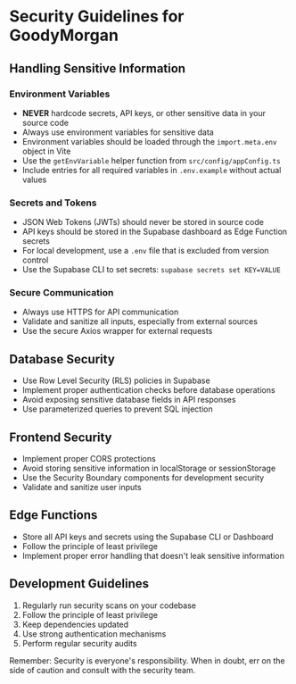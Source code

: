 
# Security Guidelines for GoodyMorgan

## Handling Sensitive Information

### Environment Variables

- **NEVER** hardcode secrets, API keys, or other sensitive data in your source code
- Always use environment variables for sensitive data
- Environment variables should be loaded through the `import.meta.env` object in Vite
- Use the `getEnvVariable` helper function from `src/config/appConfig.ts`
- Include entries for all required variables in `.env.example` without actual values

### Secrets and Tokens

- JSON Web Tokens (JWTs) should never be stored in source code
- API keys should be stored in the Supabase dashboard as Edge Function secrets
- For local development, use a `.env` file that is excluded from version control
- Use the Supabase CLI to set secrets: `supabase secrets set KEY=VALUE`

### Secure Communication

- Always use HTTPS for API communication
- Validate and sanitize all inputs, especially from external sources
- Use the secure Axios wrapper for external requests

## Database Security

- Use Row Level Security (RLS) policies in Supabase
- Implement proper authentication checks before database operations
- Avoid exposing sensitive database fields in API responses
- Use parameterized queries to prevent SQL injection

## Frontend Security

- Implement proper CORS protections
- Avoid storing sensitive information in localStorage or sessionStorage
- Use the Security Boundary components for development security
- Validate and sanitize user inputs

## Edge Functions

- Store all API keys and secrets using the Supabase CLI or Dashboard
- Follow the principle of least privilege
- Implement proper error handling that doesn't leak sensitive information

## Development Guidelines

1. Regularly run security scans on your codebase
2. Follow the principle of least privilege
3. Keep dependencies updated
4. Use strong authentication mechanisms
5. Perform regular security audits

Remember: Security is everyone's responsibility. When in doubt, err on the side of caution and consult with the security team.
